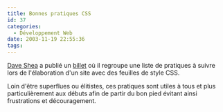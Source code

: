 ```yaml
---
title: Bonnes pratiques CSS
id: 37
categories:
  - Développement Web
date: 2003-11-19 22:55:36
tags:
---
```


[Dave Shea](http://www.mezzoblue.com/about/dave/) a publié un [billet](http://www.mezzoblue.com/archives/2003/11/19/css_crib_she/index.php) où il regroupe une liste de pratiques à suivre lors de l'élaboration d'un site avec des feuilles de style CSS.

Loin d'être superflues ou élitistes, ces pratiques sont utiles à tous et plus particulièrement aux débuts afin de partir du bon pied évitant ainsi frustrations et découragement.